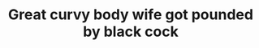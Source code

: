 ---
layout: post
title: Great curvy body wife got pounded by black cock
duration: '02:29'
view: 130
rate: 2
video: 'https://pornfun.com/embed/31028'
category: 
 - black
 - wife
 - curvy
tags: 
 - big-black-cock
priority: 0.9
changefreq: daily
---